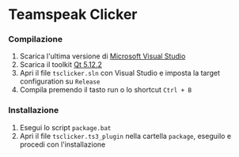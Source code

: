 # Teamspeak Clicker

### Compilazione

1. Scarica l'ultima versione di [Microsoft Visual Studio](https://visualstudio.microsoft.com/)
2. Scarica il toolkit [Qt 5.12.2](https://download.qt.io/archive/qt/5.12/5.12.2/)
3. Apri il file `tsclicker.sln` con Visual Studio e imposta la target configuration su `Release`
4. Compila premendo il tasto run o lo shortcut `Ctrl + B`

### Installazione

1. Esegui lo script `package.bat`
2. Apri il file `tsclicker.ts3_plugin` nella cartella `package`, eseguilo e procedi con l'installazione
